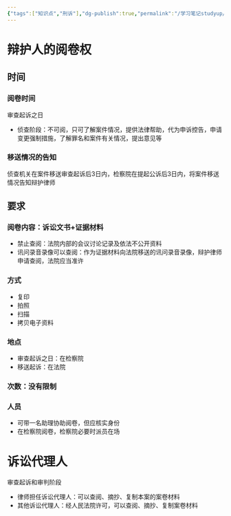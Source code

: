 ```yaml
---
{"tags":["知识点","刑诉"],"dg-publish":true,"permalink":"/学习笔记studyup/刑事诉讼法/阅卷权/","dgPassFrontmatter":true,"created":"2024-11-10T22:49:00.595+08:00","updated":"2024-11-25T20:51:18.711+08:00"}
---
```


# 辩护人的阅卷权
## 时间
### 阅卷时间
审查起诉之日
- 侦查阶段：不可阅，只可了解案件情况，提供法律帮助，代为申诉控告，申请变更强制措施，了解罪名和案件有关情况，提出意见等
### 移送情况的告知
侦查机关在案件移送审查起诉后3日内，检察院在提起公诉后3日内，将案件移送情况告知辩护律师
## 要求
### 阅卷内容：诉讼文书+证据材料
- 禁止查阅：法院内部的会议讨论记录及依法不公开资料
- 讯问录音录像可以查阅：作为证据材料向法院移送的讯问录音录像，辩护律师申请查阅，法院应当准许
### 方式
- 复印
- 拍照
- 扫描
- 拷贝电子资料
### 地点
- 审查起诉之日：在检察院
- 移送起诉：在法院
### 次数：没有限制
### 人员
- 可带一名助理协助阅卷，但应核实身份
- 在检察院阅卷，检察院必要时派员在场
# 诉讼代理人
审查起诉和审判阶段
- 律师担任诉讼代理人：可以查阅、摘抄、复制本案的案卷材料
- 其他诉讼代理人：经人民法院许可，可以查阅、摘抄、复制案卷材料